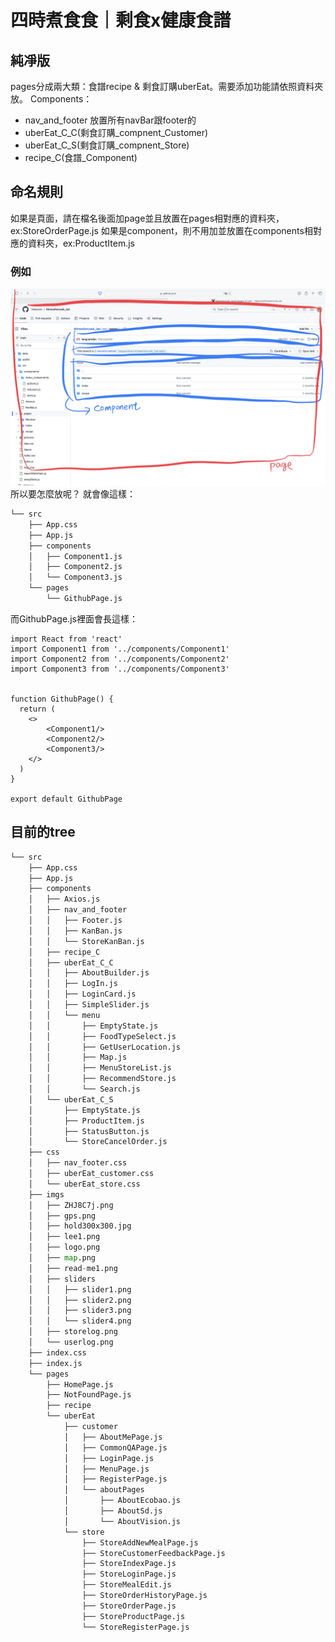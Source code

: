 # 四時煮食食｜剩食x健康食譜

## 純凈版

pages分成兩大類：食譜recipe & 剩食訂購uberEat。需要添加功能請依照資料夾放。
Components：
* nav_and_footer
放置所有navBar跟footer的
* uberEat_C_C(剩食訂購_compnent_Customer)
* uberEat_C_S(剩食訂購_compnent_Store)
* recipe_C(食譜_Component)

## 命名規則

如果是頁面，請在檔名後面加page並且放置在pages相對應的資料夾，ex:StoreOrderPage.js
如果是component，則不用加並放置在components相對應的資料夾，ex:ProductItem.js
### 例如
![命名規則](src/imgs/read-me1.png)
所以要怎麼放呢？
就會像這樣：
```python
└── src
    ├── App.css
    ├── App.js
    ├── components
    │   ├── Component1.js
    │   ├── Component2.js
    │   └── Component3.js
    └── pages
        └── GithubPage.js
```
而GithubPage.js裡面會長這樣：

```react
import React from 'react'
import Component1 from '../components/Component1'
import Component2 from '../components/Component2'
import Component3 from '../components/Component3'


function GithubPage() {
  return (
    <>
        <Component1/>
        <Component2/>
        <Component3/>
    </>
  )
}

export default GithubPage

```

## 目前的tree
```python
└── src
    ├── App.css
    ├── App.js
    ├── components
    │   ├── Axios.js
    │   ├── nav_and_footer
    │   │   ├── Footer.js
    │   │   ├── KanBan.js
    │   │   └── StoreKanBan.js
    │   ├── recipe_C
    │   ├── uberEat_C_C
    │   │   ├── AboutBuilder.js
    │   │   ├── LogIn.js
    │   │   ├── LoginCard.js
    │   │   ├── SimpleSlider.js
    │   │   └── menu
    │   │       ├── EmptyState.js
    │   │       ├── FoodTypeSelect.js
    │   │       ├── GetUserLocation.js
    │   │       ├── Map.js
    │   │       ├── MenuStoreList.js
    │   │       ├── RecommendStore.js
    │   │       └── Search.js
    │   └── uberEat_C_S
    │       ├── EmptyState.js
    │       ├── ProductItem.js
    │       ├── StatusButton.js
    │       └── StoreCancelOrder.js
    ├── css
    │   ├── nav_footer.css
    │   ├── uberEat_customer.css
    │   └── uberEat_store.css
    ├── imgs
    │   ├── ZHJ8C7j.png
    │   ├── gps.png
    │   ├── hold300x300.jpg
    │   ├── lee1.png
    │   ├── logo.png
    │   ├── map.png
    │   ├── read-me1.png
    │   ├── sliders
    │   │   ├── slider1.png
    │   │   ├── slider2.png
    │   │   ├── slider3.png
    │   │   └── slider4.png
    │   ├── storelog.png
    │   └── userlog.png
    ├── index.css
    ├── index.js
    └── pages
        ├── HomePage.js
        ├── NotFoundPage.js
        ├── recipe
        └── uberEat
            ├── customer
            │   ├── AboutMePage.js
            │   ├── CommonQAPage.js
            │   ├── LoginPage.js
            │   ├── MenuPage.js
            │   ├── RegisterPage.js
            │   └── aboutPages
            │       ├── AboutEcobao.js
            │       ├── AboutSd.js
            │       └── AboutVision.js
            └── store
                ├── StoreAddNewMealPage.js
                ├── StoreCustomerFeedbackPage.js
                ├── StoreIndexPage.js
                ├── StoreLoginPage.js
                ├── StoreMealEdit.js
                ├── StoreOrderHistoryPage.js
                ├── StoreOrderPage.js
                ├── StoreProductPage.js
                └── StoreRegisterPage.js
```